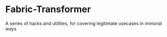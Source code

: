 # Fabric-Transformer
A series of hacks and utilities, for covering legitimate usecases in immoral ways

